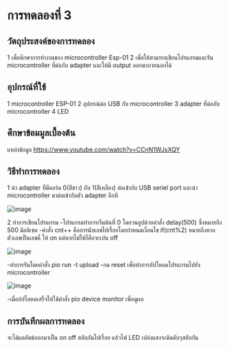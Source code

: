 # การทดลองที่ 3
## วัตถุประสงค์ของการทดลอง
  1 เพื่อศึกษาการทำงานของ microcontroller Esp-01 
  2 เพื่อให้สามารถเขียนโปรแกรมและรัน microcontroller ที่ต่อกับ adapter และให้มี output ออกมาภายนอกได้
## อุปกรณ์ที่ใช้
  1 microcontroller ESP-01
  2 อุปกรณ์ต่อ USB กับ microcontroller
  3 adapter ที่ต่อกับ microcontroller
  4 LED
## ศึกษาข้อมมูลเบื้องต้น
แหล่งข้อมูล https://www.youtube.com/watch?v=CCnN1WJsXQY
## วิธีทำการทดลอง
  1 นำ adapter ที่มีคอร์ด 0(สีขาว) กับ 1(สีเหลือง) ต่อเข้ากับ USB seriel port และนำ microcontroller มาต่อเข้ากับตัว adapter อีกที
  
  
  ![image](https://user-images.githubusercontent.com/80879942/112137666-1e88bb80-8c03-11eb-866b-b516ad5036b6.jpg)
 
 2 ทำการเขียนโปรแกรม 
    -โปรแกรมทำการเริ่มต้นที่ 0 โดยวนลูปด้วยคำสั่ง delay(500) ซึ่งหมายถึง 500 มิลลิเซค
    -คำสั่ง cnt++ คือการนับเลขไปเรื่อยโดยกำหนดเงื่อนไข if(cnt%2) หมายถึงหากตัวเลขเป็นเลขคี่ ให้ on แต่หากไม่ใช่ก็คือจะเปน off
    
    
  ![image](https://user-images.githubusercontent.com/80879942/112139226-1c276100-8c05-11eb-9b71-6711fb943ae2.jpg)

   -ทำการรันโดยคำสั่ง pio run -t upload
   -กด reset เพื่อทำการอัปโหลดโปรแกรมไปยัง microcontroller
    
   ![image](https://user-images.githubusercontent.com/80879942/112140260-5e9d6d80-8c06-11eb-9a5d-70b1e3322553.jpg)

    
   -เมื่ออํปโลหดเสร็จให้ใช้คำสั่ง pio device monitor เพื่อดูผล
    
## การบันทึกผลการทดลอง
   จะได้ผลลัพธ์ออกมาเป็น on off สลับกันไปเรื่อย แล้วไฟ LED เปล่งแสงจะติดดับๆสลับกัน



